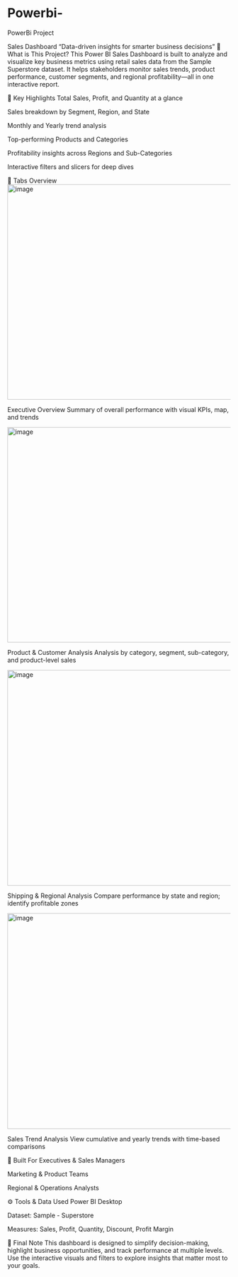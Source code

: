 # Powerbi-
PowerBi Project

Sales Dashboard
“Data-driven insights for smarter business decisions”
🔎 What is This Project?
This Power BI Sales Dashboard is built to analyze and visualize key business metrics using retail sales data from the Sample Superstore dataset. It helps stakeholders monitor sales trends, product performance, customer segments, and regional profitability—all in one interactive report.

📌 Key Highlights
Total Sales, Profit, and Quantity at a glance

Sales breakdown by Segment, Region, and State

Monthly and Yearly trend analysis

Top-performing Products and Categories

Profitability insights across Regions and Sub-Categories

Interactive filters and slicers for deep dives

📁 Tabs Overview
<img width="869" height="485" alt="image" src="https://github.com/user-attachments/assets/defb8ae8-7940-40b0-9013-5f61a2c423ab" />

Executive Overview
Summary of overall performance with visual KPIs, map, and trends


<img width="873" height="485" alt="image" src="https://github.com/user-attachments/assets/828194e2-ecf5-4a44-a835-b4498a42a1b3" />

Product & Customer Analysis
Analysis by category, segment, sub-category, and product-level sales

<img width="872" height="486" alt="image" src="https://github.com/user-attachments/assets/ea0ba3f0-f3fa-444a-8a26-da9772f4ac0f" />

Shipping & Regional Analysis
Compare performance by state and region; identify profitable zones

<img width="868" height="486" alt="image" src="https://github.com/user-attachments/assets/be16ef3c-407b-43e9-a1b2-713ff2ecc7ba" />

Sales Trend Analysis
View cumulative and yearly trends with time-based comparisons

🧠 Built For
Executives & Sales Managers

Marketing & Product Teams

Regional & Operations Analysts

⚙ Tools & Data Used
Power BI Desktop

Dataset: Sample - Superstore

Measures: Sales, Profit, Quantity, Discount, Profit Margin

💬 Final Note
This dashboard is designed to simplify decision-making, highlight business opportunities, and track performance at multiple levels. Use the interactive visuals and filters to explore insights that matter most to your goals.
